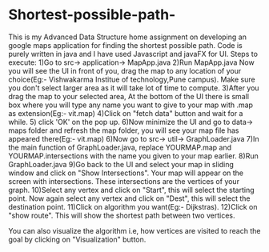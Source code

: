 # Shortest-possible-path-
This is my Advanced Data Structure home assignment on developing an google maps application for finding the shortest possible path. Code is purely written in java and I have used Javascript and javaFX for UI.
Steps to execute:
1)Go to src-> application-> MapApp.java
2)Run MapApp.java
Now you will see the UI in front of you, drag the map to any location of your choice(Eg:- Vishwakarma Institue of technology,Pune campus). Make sure you don't select larger area as it will take lot of time to compute.
3)After you drag the map to your selected area, At the bottom of the UI there is small box where you will type any name you want to give to your map with .map as extension(Eg:- vit.map)
4)Click on "fetch data" button and wait for a while.
5) click 'OK' on the pop up.
6)Now minimize the UI and go to data-> maps folder and refresh the map folder, you will see your map file has appeared there(Eg:- vit.map)
6)Now go to src-> util-> GraphLoader.java
7)In the main function of GraphLoader.java, replace YOURMAP.map and YOURMAP.intersections with the name you given to your map earlier. 
8)Run GraphLoader.java
9)Go back to the UI and select your map in sliding window and click on "Show Intersections". Your map will appear on the screen with intersections.
These intersections are the vertices of your graph.
10)Select any vertex and click on "Start", this will select the starting point. Now again select any vertex and click on "Dest", this will select the destination point.
11)Click on algorithm you want(Eg:- Dijkstras).
12)Click on "show route". This will show the shortest path between two vertices.

You can also visualize the algorithm i.e, how vertices are visited to reach the goal by clicking on "Visualization" button.
